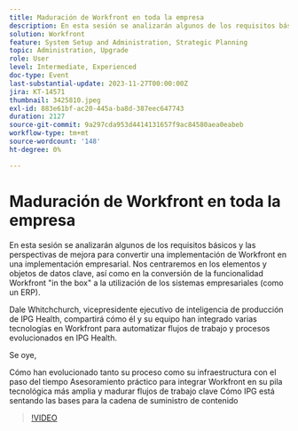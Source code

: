 ```yaml
---
title: Maduración de Workfront en toda la empresa
description: En esta sesión se analizarán algunos de los requisitos básicos y las perspectivas de mejora para convertir una implementación de Workfront en una implementación empresarial.
solution: Workfront
feature: System Setup and Administration, Strategic Planning
topic: Administration, Upgrade
role: User
level: Intermediate, Experienced
doc-type: Event
last-substantial-update: 2023-11-27T00:00:00Z
jira: KT-14571
thumbnail: 3425810.jpeg
exl-id: 883e61bf-ac20-445a-ba8d-387eec647743
duration: 2127
source-git-commit: 9a297cda953d4414131657f9ac84580aea0eabeb
workflow-type: tm+mt
source-wordcount: '148'
ht-degree: 0%

---
```


# Maduración de Workfront en toda la empresa

En esta sesión se analizarán algunos de los requisitos básicos y las perspectivas de mejora para convertir una implementación de Workfront en una implementación empresarial. Nos centraremos en los elementos y objetos de datos clave, así como en la conversión de la funcionalidad Workfront &quot;in the box&quot; a la utilización de los sistemas empresariales (como un ERP).

Dale Whitchchurch, vicepresidente ejecutivo de inteligencia de producción de IPG Health, compartirá cómo él y su equipo han integrado varias tecnologías en Workfront para automatizar flujos de trabajo y procesos evolucionados en IPG Health.

Se oye,

Cómo han evolucionado tanto su proceso como su infraestructura con el paso del tiempo
Asesoramiento práctico para integrar Workfront en su pila tecnológica más amplia y madurar flujos de trabajo clave
Cómo IPG está sentando las bases para la cadena de suministro de contenido

>[!VIDEO](https://video.tv.adobe.com/v/3456661/?learn=on&captions=spa)
